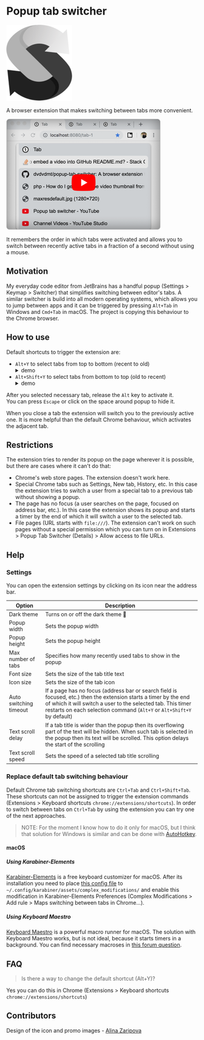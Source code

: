 # Popup tab switcher #

![Popup tab switcher logo](./readme-assets/tab-switcher-logo.png)

A browser extension that makes switching between tabs more convenient.

[![Popup tab switcher work demo](./readme-assets/youtube-preview.png)](https://youtu.be/JyX3lk-OrXw)

It remembers the order in which tabs were activated and allows you to switch 
between recently active tabs in a fraction of a second without using a mouse.

## Motivation ##

My everyday code editor from JetBrains has 
a handful popup (Settings > Keymap > Switcher) that simplifies switching between
editor's tabs. A similar switcher is build into all modern operating systems,
which allows you to jump between apps and it can be triggered by pressing `Alt+Tab` 
in Windows and `Cmd+Tab` in macOS. 
The project is copying this behaviour to the Chrome browser.

## How to use ##

Default shortcuts to trigger the extension are:
<ul>
  <li>
    <code>Alt+Y</code> to select tabs from top to bottom (recent to old)
    <details><summary>demo</summary>
      <img src="./readme-assets/switching-forward.gif" alt="Work demo. Switching forward" />
    </details> 
  </li>
  <li>
    <code>Alt+Shift+Y</code> to select tabs from bottom to top (old to recent)
    <details><summary>demo</summary>
      <img src="./readme-assets/switching-backward.gif" alt="Work demo. Switching backward" />
    </details> 
  </li>
</ul>

After you selected necessary tab, release the `Alt` key to activate it.  
You can press `Escape` or click on the space around popup to hide it. 

When you close a tab the extension will switch you to the previously active one. 
It is more helpful than the default Chrome behaviour, which activates the adjacent tab.

## Restrictions ##  
The extension tries to render its popup on the page wherever it is possible, but there are cases where it can't do that:
* Chrome's web store pages. The extension doesn't work here.
* Special Chrome tabs such as Settings, New tab, History, etc. In this case the extension tries to switch a user from a special tab to a previous tab without showing a popup.
* The page has no focus (a user searches on the page, focused on address bar, etc.). In this case the extension shows its popup and starts a timer by the end of which it will switch a user to the selected tab.
* File pages (URL starts with `file:///`). The extension can't work on such pages without a special permission which you can turn on in Extensions > Popup Tab Switcher (Details) > Allow access to file URLs.

## Help ##
### Settings ###
You can open the extension settings by clicking on its icon near the
address bar.

|Option|Description|
|---|---|
|Dark theme|Turns on or off the dark theme 🦇|
|Popup width|Sets the popup width|
|Popup height|Sets the popup height|
|Max number of tabs|Specifies how many recently used tabs to show in the popup|
|Font size|Sets the size of the tab title text|
|Icon size|Sets the size of the tab icon|
|Auto switching timeout|If a page has no focus (address bar or search field is focused, etc.) then the extension starts a timer by the end of which it will switch a user to the selected tab. This timer restarts on each selection command (`Alt+Y` or `Alt+Shift+Y` by default)|
|Text scroll delay|If a tab title is wider than the popup then its overflowing part of the text will be hidden. When such tab is selected in the popup then its text will be scrolled. This option delays the start of the scrolling|
|Text scroll speed|Sets the speed of a selected tab title scrolling|

### Replace default tab switching behaviour ###
Default Chrome tab switching shortcuts are `Ctrl+Tab` and
`Ctrl+Shift+Tab`. These shortcuts can not be assigned to trigger the
extension commands (Extensions > Keyboard shortcuts
`chrome://extensions/shortcuts`). In order to switch between tabs on
`Ctrl+Tab` by using the extension you can try one of the next
approaches.

> NOTE: For the moment I know how to do it only for macOS, but I think
> that solution for Windows is similar and can be done with
> [AutoHotkey](https://www.autohotkey.com/).

#### macOS ####

##### Using Karabiner-Elements #####
[Karabiner-Elements](https://pqrs.org/osx/karabiner/index.html) is a
free keyboard customizer for macOS. After its installation you need to
place
[this config file](https://github.com/dvdvdmt/my-configs/blob/master/karabiner/Chrome_Ctrl-Tab_to_Alt-Y.json)
to `~/.config/karabiner/assets/complex_modifications/` and enable this
modification in Karabiner-Elements Preferences (Complex Modifications >
Add rule > Maps switching between tabs in Chrome...).

##### Using Keyboard Maestro #####
[Keyboard Maestro](https://www.keyboardmaestro.com/main/) is a powerful
macro runner for macOS. The solution with Keyboard Maestro works, but is
not ideal, because it starts timers in a background. You can find
necessary macroses in
[this forum question](https://forum.keyboardmaestro.com/t/how-to-map-one-key-combination-with-modifier-key-to-another/14385?u=dmitriy_davydov).

## FAQ ##
> Is there a way to change the default shortcut (Alt+Y)? 

Yes you can do this in Chrome (Extensions > Keyboard shortcuts
`chrome://extensions/shortcuts`)

## Contributors ##

Design of the icon and promo images - [Alina Zaripova](https://www.behance.net/alicilinia)

